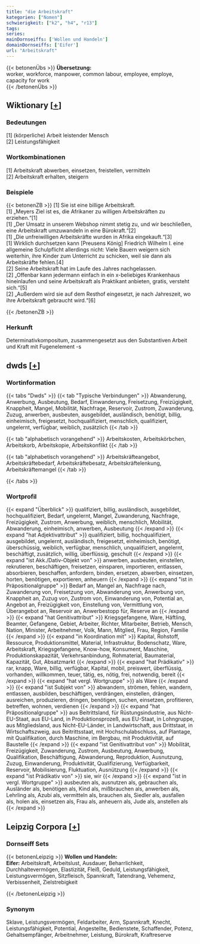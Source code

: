 ```yaml
---
title: "die Arbeitskraft"
kategorien: ["Nomen"]
schwierigkeit: ["k2", "h4", "r13"]
tags:
series:
mainDornseiffs: ['Wollen und Handeln']
domainDornseiffs: ['Eifer']
url: "Arbeitskraft"
---
```


{{< betonenÜbs >}}
**Übersetzung:**  
worker, workforce, manpower, common labour, employee, employe, capacity for work  
{{< /betonenÜbs >}}

## Wiktionary [[+](https://de.wiktionary.org/wiki/Arbeitskraft)]

### Bedeutungen
[1] (körperliche) Arbeit leistender Mensch  
[2] Leistungsfähigkeit  

### Wortkombinationen
[1] Arbeitskraft abwerben, einsetzen, freistellen, vermitteln  
[2] Arbeitskraft erhalten, steigern  

### Beispiele
{{< betonenZB >}}
[1] Sie ist eine billige Arbeitskraft.  
[1] „Meyers Ziel ist es, die Afrikaner zu willigen Arbeitskräften zu erziehen.“[1]  
[1] „Der Umsatz in unserem Webshop nimmt stetig zu, und wir beschließen, eine Arbeitskraft umzuwandeln in eine Bürokraft.“[2]  
[1] „Die unfreiwilligen Arbeitskräfte wurden in Afrika eingekauft.“[3]  
[1] Wirklich durchsetzen kann [Preusens König] Friedrich Wilhelm I. eine allgemeine Schulpflicht allerdings nicht: Viele Bauern weigern sich weiterhin, ihre Kinder zum Unterricht zu schicken, weil sie dann als Arbeitskräfte fehlen.[4]  
[2] Seine Arbeitskraft hat im Laufe des Jahres nachgelassen.  
[2] „Offenbar kann jedermann einfach in ein x-beliebiges Krankenhaus hineinlaufen und seine Arbeitskraft als Praktikant anbieten, gratis, versteht sich.“[5]  
[2] „Außerdem wird sie auf dem Resthof eingesetzt, je nach Jahreszeit, wo ihre Arbeitskraft gebraucht wird.“[6]  

{{< /betonenZB >}}
### Herkunft
Determinativkompositum, zusammengesetzt aus den Substantiven Arbeit und Kraft mit Fugenelement -s  



## dwds [[+](https://www.dwds.de/wb/Arbeitskraft)]

### Wortinformation
{{< tabs "Dwds" >}}
{{< tab "Typische Verbindungen" >}}
Abwanderung, Anwerbung, Ausbeutung, Bedarf, Einwanderung, Freisetzung, Freizügigkeit, Knappheit, Mangel, Mobilität, Nachfrage, Reservoir, Zustrom, Zuwanderung, Zuzug, anwerben, ausbeuten, ausgebildet, ausländisch, benötigt, billig, einheimisch, freigesetzt, hochqualifiziert, menschlich, qualifiziert, ungelernt, verfügbar, weiblich, zusätzlich
{{< /tab >}}

{{< tab "alphabetisch vorangehend" >}}
Arbeitskosten, Arbeitskörbchen, Arbeitskorb, Arbeitskopie, Arbeitskonflikt
{{< /tab >}}

{{< tab "alphabetisch vorangehend" >}}
Arbeitskräfteangebot, Arbeitskräftebedarf, Arbeitskräftebesatz, Arbeitskräftelenkung, Arbeitskräftemangel
{{< /tab >}}

{{< /tabs >}}

### Wortprofil
{{< expand "Überblick" >}} qualifiziert, billig, ausländisch, ausgebildet, hochqualifiziert, Bedarf, ungelernt, Mangel, Zuwanderung, Nachfrage, Freizügigkeit, Zustrom, Anwerbung, weiblich, menschlich, Mobilität, Abwanderung, einheimisch, anwerben, Ausbeutung {{< /expand >}}
{{< expand "hat Adjektivattribut" >}} qualifiziert, billig, hochqualifiziert, ausgebildet, ungelernt, ausländisch, freigesetzt, einheimisch, benötigt, überschüssig, weiblich, verfügbar, menschlich, unqualifiziert, angelernt, beschäftigt, zusätzlich, willig, überflüssig, geschult {{< /expand >}}
{{< expand "ist Akk./Dativ-Objekt von" >}} anwerben, ausbeuten, einstellen, rekrutieren, beschäftigen, freisetzen, einsparen, importieren, entlassen, absorbieren, beschaffen, anfordern, binden, ersetzen, abwerben, einsetzen, horten, benötigen, exportieren, anheuern {{< /expand >}}
{{< expand "ist in Präpositionalgruppe" >}} Bedarf an, Mangel an, Nachfrage nach, Zuwanderung von, Freisetzung von, Abwanderung von, Anwerbung von, Knappheit an, Zuzug von, Zustrom von, Einwanderung von, Potential an, Angebot an, Freizügigkeit von, Einstellung von, Vermittlung von, Überangebot an, Reservoir an, Anwerbestopp für, Reserve an {{< /expand >}}
{{< expand "hat Genitivattribut" >}} Kriegsgefangene, Ware, Häftling, Beamter, Gefangene, Gebiet, Arbeiter, Richter, Mitarbeiter, Betrieb, Mensch, Nation, Minister, Arbeitnehmer, Volk, Mann, Mitglied, Frau, Region, Familie {{< /expand >}}
{{< expand "in Koordination mit" >}} Kapital, Rohstoff, Ressource, Produktionsmittel, Material, Infrastruktur, Bodenschatz, Ware, Arbeitskraft, Kriegsgefangene, Know-how, Konsument, Maschine, Produktionskapazität, Verkehrsanbindung, Rohmaterial, Baumaterial, Kapazität, Gut, Absatzmarkt {{< /expand >}}
{{< expand "hat Prädikativ" >}} rar, knapp, Ware, billig, verfügbar, Kapital, mobil, preiswert, überflüssig, vorhanden, willkommen, teuer, tätig, es, nötig, frei, notwendig, bereit {{< /expand >}}
{{< expand "hat vergl. Wortgruppe" >}} als Ware {{< /expand >}}
{{< expand "ist Subjekt von" >}} abwandern, strömen, fehlen, wandern, entlassen, ausbilden, beschäftigen, verdrängen, einstellen, drängen, ausreichen, produzieren, dringen, benötigen, suchen, einsetzen, profitieren, betreffen, wohnen, verdienen {{< /expand >}}
{{< expand "hat Präpositionalgruppe" >}} aus Beitrittsland, für Rüstungsindustrie, aus Nicht-EU-Staat, aus EU-Land, in Produktionsprozeß, aus EU-Staat, in Lohngruppe, aus Mitgliedsland, aus Nicht-EU-Länder, in Landwirtschaft, aus Drittstaat, in Wirtschaftszweig, aus Beitrittsstaat, mit Hochschulabschluss, auf Plantage, mit Qualifikation, durch Maschine, im Bergbau, mit Produktivität, auf Baustelle {{< /expand >}}
{{< expand "ist Genitivattribut von" >}} Mobilität, Freizügigkeit, Zuwanderung, Zustrom, Ausbeutung, Anwerbung, Qualifikation, Beschäftigung, Abwanderung, Reproduktion, Ausnutzung, Zuzug, Einwanderung, Produktivität, Qualifizierung, Verfügbarkeit, Reservoir, Mobilisierung, Fluktuation, Ausnützung {{< /expand >}}
{{< expand "ist Prädikativ von" >}} sie, wir {{< /expand >}}
{{< expand "ist in vergl. Wortgruppe" >}} ausbeuten als, ausnutzen als, gebrauchen als, Ausländer als, benötigen als, Kind als, mißbrauchen als, anwerben als, Lehrling als, Azubi als, vermitteln als, brauchen als, Siedler als, ausfallen als, holen als, einsetzen als, Frau als, anheuern als, Jude als, anstellen als {{< /expand >}}

## Leipzig Corpora [[+](https://corpora.uni-leipzig.de/en/res?word=Arbeitskraft&corpusId=deu_newscrawl-public_2018)]

### Dornseiff Sets
{{< betonenLeipzig >}}
**Wollen und Handeln:**  
**Eifer:** Arbeitskraft, Arbeitslust, Ausdauer, Beharrlichkeit, Durchhaltevermögen, Elastizität, Fleiß, Geduld, Leistungsfähigkeit, Leistungsvermögen, Sitzfleisch, Spannkraft, Tatendrang, Vehemenz, Verbissenheit, Zielstrebigkeit  

{{< /betonenLeipzig >}}

### Synonym
Sklave, Leistungsvermögen, Feldarbeiter, Arm, Spannkraft, Knecht, Leistungsfähigkeit, Potential, Angestellte, Bedienstete, Schaffender, Potenz, Gehaltsempfänger, Arbeitnehmer, Leistung, Bürokraft, Kraftreserve

